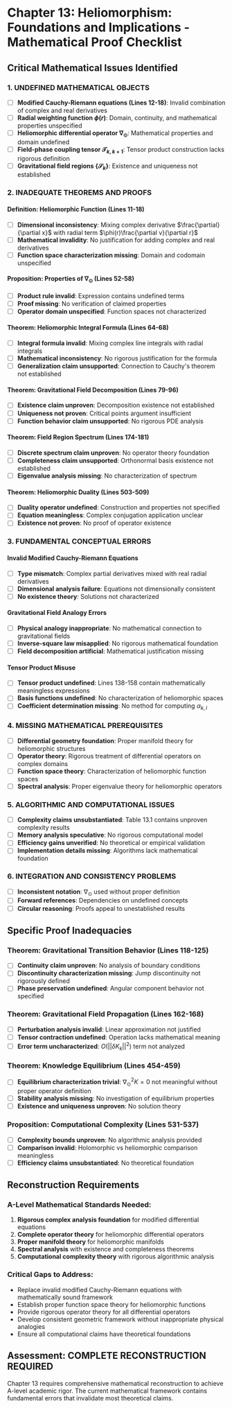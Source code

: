 # Chapter 13: Heliomorphism: Foundations and Implications - Mathematical Proof Checklist

## Critical Mathematical Issues Identified

### 1. **UNDEFINED MATHEMATICAL OBJECTS**
- [ ] **Modified Cauchy-Riemann equations (Lines 12-18)**: Invalid combination of complex and real derivatives
- [ ] **Radial weighting function $\phi(r)$**: Domain, continuity, and mathematical properties unspecified
- [ ] **Heliomorphic differential operator $\nabla_{\odot}$**: Mathematical properties and domain undefined
- [ ] **Field-phase coupling tensor $\mathcal{T}_{k,k+1}$**: Tensor product construction lacks rigorous definition
- [ ] **Gravitational field regions $\{\mathcal{S}_k\}$**: Existence and uniqueness not established

### 2. **INADEQUATE THEOREMS AND PROOFS**

#### Definition: Heliomorphic Function (Lines 11-18)
- [ ] **Dimensional inconsistency**: Mixing complex derivative $\frac{\partial}{\partial x}$ with radial term $\phi(r)\frac{\partial v}{\partial r}$
- [ ] **Mathematical invalidity**: No justification for adding complex and real derivatives
- [ ] **Function space characterization missing**: Domain and codomain unspecified

#### Proposition: Properties of $\nabla_{\odot}$ (Lines 52-58)
- [ ] **Product rule invalid**: Expression contains undefined terms
- [ ] **Proof missing**: No verification of claimed properties
- [ ] **Operator domain unspecified**: Function spaces not characterized

#### Theorem: Heliomorphic Integral Formula (Lines 64-68)
- [ ] **Integral formula invalid**: Mixing complex line integrals with radial integrals
- [ ] **Mathematical inconsistency**: No rigorous justification for the formula
- [ ] **Generalization claim unsupported**: Connection to Cauchy's theorem not established

#### Theorem: Gravitational Field Decomposition (Lines 79-96)
- [ ] **Existence claim unproven**: Decomposition existence not established
- [ ] **Uniqueness not proven**: Critical points argument insufficient
- [ ] **Function behavior claim unsupported**: No rigorous PDE analysis

#### Theorem: Field Region Spectrum (Lines 174-181)
- [ ] **Discrete spectrum claim unproven**: No operator theory foundation
- [ ] **Completeness claim unsupported**: Orthonormal basis existence not established
- [ ] **Eigenvalue analysis missing**: No characterization of spectrum

#### Theorem: Heliomorphic Duality (Lines 503-509)
- [ ] **Duality operator undefined**: Construction and properties not specified
- [ ] **Equation meaningless**: Complex conjugation application unclear
- [ ] **Existence not proven**: No proof of operator existence

### 3. **FUNDAMENTAL CONCEPTUAL ERRORS**

#### Invalid Modified Cauchy-Riemann Equations
- [ ] **Type mismatch**: Complex partial derivatives mixed with real radial derivatives
- [ ] **Dimensional analysis failure**: Equations not dimensionally consistent
- [ ] **No existence theory**: Solutions not characterized

#### Gravitational Field Analogy Errors
- [ ] **Physical analogy inappropriate**: No mathematical connection to gravitational fields
- [ ] **Inverse-square law misapplied**: No rigorous mathematical foundation
- [ ] **Field decomposition artificial**: Mathematical justification missing

#### Tensor Product Misuse
- [ ] **Tensor product undefined**: Lines 138-158 contain mathematically meaningless expressions
- [ ] **Basis functions undefined**: No characterization of heliomorphic spaces
- [ ] **Coefficient determination missing**: No method for computing $\alpha_{k,l}$

### 4. **MISSING MATHEMATICAL PREREQUISITES**
- [ ] **Differential geometry foundation**: Proper manifold theory for heliomorphic structures
- [ ] **Operator theory**: Rigorous treatment of differential operators on complex domains
- [ ] **Function space theory**: Characterization of heliomorphic function spaces
- [ ] **Spectral analysis**: Proper eigenvalue theory for heliomorphic operators

### 5. **ALGORITHMIC AND COMPUTATIONAL ISSUES**
- [ ] **Complexity claims unsubstantiated**: Table 13.1 contains unproven complexity results
- [ ] **Memory analysis speculative**: No rigorous computational model
- [ ] **Efficiency gains unverified**: No theoretical or empirical validation
- [ ] **Implementation details missing**: Algorithms lack mathematical foundation

### 6. **INTEGRATION AND CONSISTENCY PROBLEMS**
- [ ] **Inconsistent notation**: $\nabla_{\odot}$ used without proper definition
- [ ] **Forward references**: Dependencies on undefined concepts
- [ ] **Circular reasoning**: Proofs appeal to unestablished results

## Specific Proof Inadequacies

### Theorem: Gravitational Transition Behavior (Lines 118-125)
- [ ] **Continuity claim unproven**: No analysis of boundary conditions
- [ ] **Discontinuity characterization missing**: Jump discontinuity not rigorously defined
- [ ] **Phase preservation undefined**: Angular component behavior not specified

### Theorem: Gravitational Field Propagation (Lines 162-168)
- [ ] **Perturbation analysis invalid**: Linear approximation not justified
- [ ] **Tensor contraction undefined**: Operation lacks mathematical meaning
- [ ] **Error term uncharacterized**: $O(||\delta K_k||^2)$ term not analyzed

### Theorem: Knowledge Equilibrium (Lines 454-459)
- [ ] **Equilibrium characterization trivial**: $\nabla_{\odot}^2 K = 0$ not meaningful without proper operator definition
- [ ] **Stability analysis missing**: No investigation of equilibrium properties
- [ ] **Existence and uniqueness unproven**: No solution theory

### Proposition: Computational Complexity (Lines 531-537)
- [ ] **Complexity bounds unproven**: No algorithmic analysis provided
- [ ] **Comparison invalid**: Holomorphic vs heliomorphic comparison meaningless
- [ ] **Efficiency claims unsubstantiated**: No theoretical foundation

## Reconstruction Requirements

### A-Level Mathematical Standards Needed:
1. **Rigorous complex analysis foundation** for modified differential equations
2. **Complete operator theory** for heliomorphic differential operators
3. **Proper manifold theory** for heliomorphic manifolds
4. **Spectral analysis** with existence and completeness theorems
5. **Computational complexity theory** with rigorous algorithmic analysis

### Critical Gaps to Address:
- Replace invalid modified Cauchy-Riemann equations with mathematically sound framework
- Establish proper function space theory for heliomorphic functions
- Provide rigorous operator theory for all differential operators
- Develop consistent geometric framework without inappropriate physical analogies
- Ensure all computational claims have theoretical foundations

## Assessment: COMPLETE RECONSTRUCTION REQUIRED
Chapter 13 requires comprehensive mathematical reconstruction to achieve A-level academic rigor. The current mathematical framework contains fundamental errors that invalidate most theoretical claims.